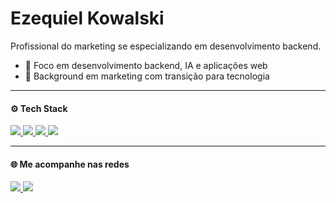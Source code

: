 # Ezequiel Kowalski

Profissional do marketing se especializando em desenvolvimento backend. 

- 💼 Foco em desenvolvimento backend, IA e aplicações web  
- 🧠 Background em marketing com transição para tecnologia  

---

#### ⚙️ Tech Stack

<a href="https://www.python.org" target="_blank">
  <img src="https://img.shields.io/badge/Python-3776AB?style=for-the-badge&logo=python&logoColor=white"/>
</a>
<a href="https://developer.mozilla.org/en-US/docs/Web/JavaScript" target="_blank">
  <img src="https://img.shields.io/badge/JavaScript-F7DF1E?style=for-the-badge&logo=javascript&logoColor=black"/>
</a>
<a href="https://www.typescriptlang.org" target="_blank">
  <img src="https://img.shields.io/badge/TypeScript-3178C6?style=for-the-badge&logo=typescript&logoColor=white"/>
</a>
<a href="https://nodejs.org" target="_blank">
  <img src="https://img.shields.io/badge/Node.js-339933?style=for-the-badge&logo=nodedotjs&logoColor=white"/>
</a>

---

#### 🌐 Me acompanhe nas redes

<a href="https://www.linkedin.com/in/ezequielkc/" target="_blank">
  <img src="https://img.shields.io/badge/LinkedIn-0A66C2?style=for-the-badge&logo=linkedin&logoColor=white"/>
</a>
<a href="https://www.instagram.com/ezequielkowalski/" target="_blank">
  <img src="https://img.shields.io/badge/Instagram-E4405F?style=for-the-badge&logo=instagram&logoColor=white"/>
</a>
